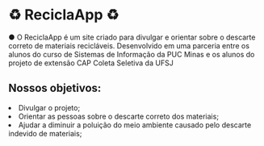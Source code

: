 <h1>♻️ ReciclaApp ♻️</h1>

<p> ● O ReciclaApp é um site criado para divulgar e orientar sobre o descarte correto de materiais recicláveis. Desenvolvido em uma parceria entre os alunos do curso de Sistemas de Informação da PUC Minas e os alunos do projeto de extensão CAP Coleta Seletiva da UFSJ </p>

<h2> Nossos objetivos: </h2>

<li> Divulgar o projeto;</li>
<li> Orientar as pessoas sobre o descarte correto dos materiais;</li>
<li> Ajudar a diminuir a poluição do meio ambiente causado pelo descarte indevido de materiais;</li>

